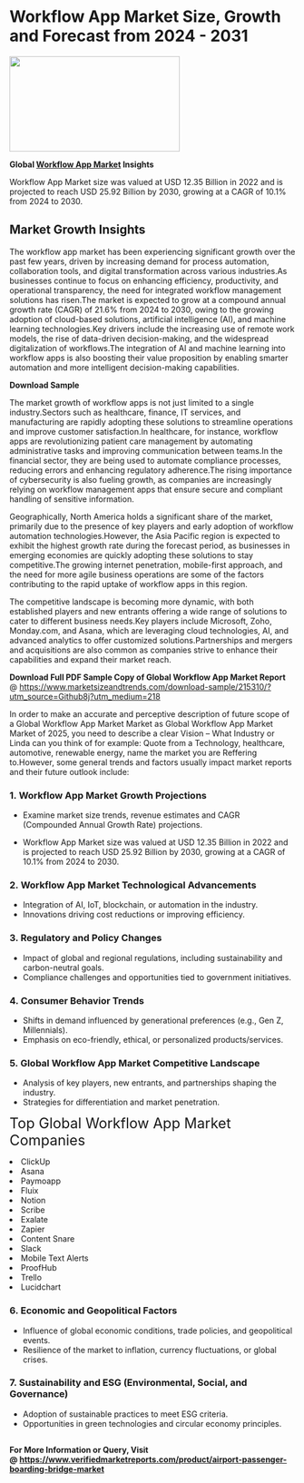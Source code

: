 <H1>Workflow App Market Size, Growth and Forecast from 2024 - 2031</H1><img class="aligncenter size-medium wp-image-584254" src="https://thirdeyenews.in/wp-content/uploads/2024/09/Global-Market-Research-300x168.jpeg" alt="" width="300" height="168" /><p><strong>Global&nbsp;<a href="https://www.marketsizeandtrends.com/download-sample/215310/?utm_source=Github8j?utm_medium=218">Workflow App Market</a> Insights</strong></p><p>Workflow App Market size was valued at USD 12.35 Billion in 2022 and is projected to reach USD 25.92 Billion by 2030, growing at a CAGR of 10.1% from 2024 to 2030.</p><p><h2>Market Growth Insights</h2> <p>The workflow app market has been experiencing significant growth over the past few years, driven by increasing demand for process automation, collaboration tools, and digital transformation across various industries.As businesses continue to focus on enhancing efficiency, productivity, and operational transparency, the need for integrated workflow management solutions has risen.The market is expected to grow at a compound annual growth rate (CAGR) of 21.6% from 2024 to 2030, owing to the growing adoption of cloud-based solutions, artificial intelligence (AI), and machine learning technologies.Key drivers include the increasing use of remote work models, the rise of data-driven decision-making, and the widespread digitalization of workflows.The integration of AI and machine learning into workflow apps is also boosting their value proposition by enabling smarter automation and more intelligent decision-making capabilities.</p> <p><strong>Download Sample</strong></p> <p>The market growth of workflow apps is not just limited to a single industry.Sectors such as healthcare, finance, IT services, and manufacturing are rapidly adopting these solutions to streamline operations and improve customer satisfaction.In healthcare, for instance, workflow apps are revolutionizing patient care management by automating administrative tasks and improving communication between teams.In the financial sector, they are being used to automate compliance processes, reducing errors and enhancing regulatory adherence.The rising importance of cybersecurity is also fueling growth, as companies are increasingly relying on workflow management apps that ensure secure and compliant handling of sensitive information.</p> <p>Geographically, North America holds a significant share of the market, primarily due to the presence of key players and early adoption of workflow automation technologies.However, the Asia Pacific region is expected to exhibit the highest growth rate during the forecast period, as businesses in emerging economies are quickly adopting these solutions to stay competitive.The growing internet penetration, mobile-first approach, and the need for more agile business operations are some of the factors contributing to the rapid uptake of workflow apps in this region.</p> <p>The competitive landscape is becoming more dynamic, with both established players and new entrants offering a wide range of solutions to cater to different business needs.Key players include Microsoft, Zoho, Monday.com, and Asana, which are leveraging cloud technologies, AI, and advanced analytics to offer customized solutions.Partnerships and mergers and acquisitions are also common as companies strive to enhance their capabilities and expand their market reach.</p> <p><span class=""><strong>Download Full PDF Sample Copy of Global Workflow App Market Report</strong> @ <a href="https://www.marketsizeandtrends.com/download-sample/215310/?utm_source=Github8j?utm_medium=218" target="_blank">https://www.marketsizeandtrends.com/download-sample/215310/?utm_source=Github8j?utm_medium=218</a></span></p><p>In order to make an accurate and perceptive description of future scope of a Global&nbsp;Workflow App Market Market as Global&nbsp;Workflow App Market Market of 2025, you need to describe a clear Vision &ndash; What Industry or Linda can you think of for example: Quote from a Technology, healthcare, automotive, renewable energy, name the market you are Reffering to.However, some general trends and factors usually impact market reports and their future outlook include:</p><h3>1.&nbsp;<strong>Workflow App Market Growth Projections</strong></h3><ul><li>Examine market size trends, revenue estimates and CAGR (Compounded Annual Growth Rate) projections.</li><li><p>Workflow App Market size was valued at USD 12.35 Billion in 2022 and is projected to reach USD 25.92 Billion by 2030, growing at a CAGR of 10.1% from 2024 to 2030.</p></li></ul><h3>2.&nbsp;<strong>Workflow App Market Technological Advancements</strong></h3><ul><li>Integration of AI, IoT, blockchain, or automation in the industry.</li><li>Innovations driving cost reductions or improving efficiency.</li></ul><h3>3.&nbsp;<strong>Regulatory and Policy Changes</strong></h3><ul><li>Impact of global and regional regulations, including sustainability and carbon-neutral goals.</li><li>Compliance challenges and opportunities tied to government initiatives.</li></ul><h3>4.&nbsp;<strong>Consumer Behavior Trends</strong></h3><ul><li>Shifts in demand influenced by generational preferences (e.g., Gen Z, Millennials).</li><li>Emphasis on eco-friendly, ethical, or personalized products/services.</li></ul><h3>5.&nbsp;<strong>Global Workflow App Market Competitive Landscape</strong></h3><ul><li>Analysis of key players, new entrants, and partnerships shaping the industry.</li><li>Strategies for differentiation and market penetration.</li></ul><p data-pm-slice="1 1 []"><span style="color: inherit; font-family: inherit; font-size: 25px;">Top Global Workflow App Market Companies</span></p><div class="" data-test-id=""><p><li>ClickUp</li><li> Asana</li><li> Paymoapp</li><li> Fluix</li><li> Notion</li><li> Scribe</li><li> Exalate</li><li> Zapier</li><li> Content Snare</li><li> Slack</li><li> Mobile Text Alerts</li><li> ProofHub</li><li> Trello</li><li> Lucidchart</li></p></div><h3>6.&nbsp;<strong>Economic and Geopolitical Factors</strong></h3><ul><li>Influence of global economic conditions, trade policies, and geopolitical events.</li><li>Resilience of the market to inflation, currency fluctuations, or global crises.</li></ul><h3>7.&nbsp;<strong>Sustainability and ESG (Environmental, Social, and Governance)</strong></h3><ul><li>Adoption of sustainable practices to meet ESG criteria.</li><li>Opportunities in green technologies and circular economy principles.</li></ul><h2><strong style="font-size: 14px;">For More Information or Query, Visit @&nbsp;</strong><a style="background-color: #ffffff; font-size: 14px;" href="https://www.marketsizeandtrends.com/report/workflow-app-market/" target="_blank">https://www.verifiedmarketreports.com/product/airport-passenger-boarding-bridge-market</a></h2>